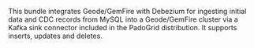This bundle integrates Geode/GemFire with Debezium for ingesting initial data and CDC records from MySQL into a Geode/GemFire cluster via a Kafka sink connector included in the PadoGrid distribution. It supports inserts, updates and deletes.
